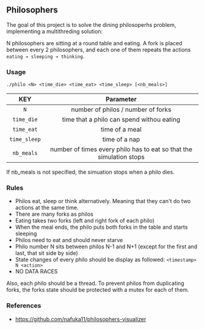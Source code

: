 ## Philosophers

The goal of this project is to solve the dining philosoperhs problem, implementing a multithreding solution:

N philosophers are sitting at a round table and eating. A fork is placed between every 2 philosophers, and each one of them repeats the actions `eating ➔ sleeping ➔ thinking`.



### Usage

```shell
./philo <N> <time_die> <time_eat> <time_sleep> [<nb_meals>]
```

 KEY           | Parameter      |
| :-------------: |:-------------:|
| `N`           |number of philos / number of forks     |
| `time_die`           | time that a philo can spend withou eating |
| `time_eat`           | time of a meal  |
| `time_sleep`           | time of a nap |
| `nb_meals`           | number of times every philo has to eat so that the simulation stops |

If nb_meals is not specified, the simuation stops when a philo dies.

### Rules

- Philos eat, sleep or think alternatively. Meaning that they can't do two actions at the same time.
- There are many forks as philos
- Eating takes two forks (left and right fork of each philo)
- When the meal ends, the philo puts both forks in the table and starts sleeping
- Philos need to eat and should never starve
- Philo number N sits between philos N-1 and N+1 (except for the first and last, that sit side by side)
- State changes of every philo should be display as followed: `<timestamp> N <action>`
- NO DATA RACES

Also, each philo should be a thread. To prevent philos from duplicating forks, the forks state should be protected with a mutex for each of them.

### References
- https://github.com/nafuka11/philosophers-visualizer
